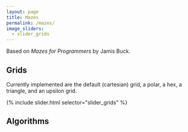 ```yaml
---
layout: page
title: Mazes
permalink: /mazes/
image_sliders:
  - slider_grids
---
```


Based on *Mazes for Programmers* by Jamis Buck.

## Grids

Currently implemented are the default (cartesian) grid, a polar, a hex, a triangle, and an upsilon grid.

{% include slider.html selector="slider_grids" %}

## Algorithms